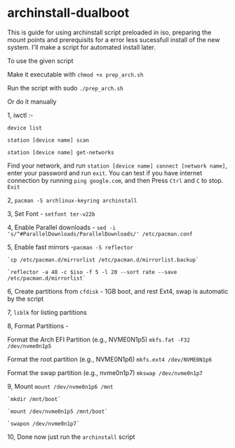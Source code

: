 # archinstall-dualboot

This is guide for using archinstall script preloaded in iso, preparing the mount points and prerequisits for a error less sucessfull install of the new system. I'll make a script for automated install later.  

To use the given script 

Make it executable with `chmod +x prep_arch.sh`

Run the script with sudo `./prep_arch.sh`

Or do it manually

1, iwctl :-

    device list
    
    station [device name] scan
    
    station [device name] get-networks
    
  Find your network, and run `station [device name] connect [network name]`, enter your password and run `exit`. You can test if you have internet connection by running `ping google.com`, and then Press `Ctrl` and `C` to stop.
   ` Exit`

2, `pacman -S archlinux-keyring archinstall`

3, Set Font - `setfont ter-v22b`

4, Enable Parallel downloads - `sed -i 's/^#ParallelDownloads/ParallelDownloads/' /etc/pacman.conf`

5, Enable fast mirrors -`pacman -S reflector `

    `cp /etc/pacman.d/mirrorlist /etc/pacman.d/mirrorlist.backup`
    
    `reflector -a 48 -c $iso -f 5 -l 20 --sort rate --save /etc/pacman.d/mirrorlist`
    

6, Create partitions from `cfdisk` - 1GB boot, and rest Ext4, swap is automatic by the script

7, `lsblk` for listing partitions

8, Format Partitions - 
    
  Format the Arch EFI Partition (e.g., NVME0N1p5)
    `mkfs.fat -F32 /dev/nvme0n1p5`
    
  Format the root partition (e.g., NVME0N1p6)
    `mkfs.ext4 /dev/NVME0N1p6`
   
  Format the swap partition (e.g., nvme0n1p7)
    `mkswap /dev/nvme0n1p7`

9, Mount 
    `mount /dev/nvme0n1p6 /mnt`
    
    `mkdir /mnt/boot`
    
    `mount /dev/nvme0n1p5 /mnt/boot`
    
    `swapon /dev/nvme0n1p7`

10, Done now just run the `archinstall` script 
